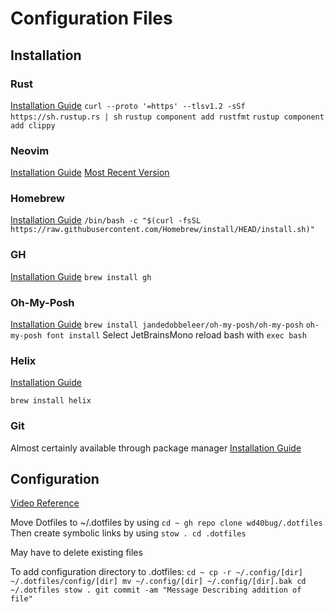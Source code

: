 # Configuration Files

## Installation

### Rust
[Installation Guide](https://www.rust-lang.org/tools/install)
`curl --proto '=https' --tlsv1.2 -sSf https://sh.rustup.rs | sh`
`rustup component add rustfmt`
`rustup component add clippy`

### Neovim

[Installation Guide](https://github.com/neovim/neovim/blob/master/INSTALL.md)
[Most Recent Version](https://github.com/neovim/neovim/releases/latest/)

### Homebrew
[Installation Guide](https://brew.sh/)
`/bin/bash -c "$(curl -fsSL https://raw.githubusercontent.com/Homebrew/install/HEAD/install.sh)"`

### GH
[Installation Guide](https://github.com/cli/cli)
`brew install gh`

### Oh-My-Posh
[Installation Guide](https://ohmyposh.dev/docs/installation/linux)
`brew install jandedobbeleer/oh-my-posh/oh-my-posh`
`oh-my-posh font install`
Select JetBrainsMono
reload bash with `exec bash`

### Helix
[Installation Guide](https://docs.helix-editor.com/install.html#linux)

`brew install helix`

### Git
Almost certainly available through package manager
[Installation Guide](https://git-scm.com/downloads)

## Configuration
[Video Reference](https://youtu.be/y6XCebnB9gs?si=iZB0fwRJ_Zbfr7Ip)

Move Dotfiles to ~/.dotfiles by using 
`
cd ~
gh repo clone wd40bug/.dotfiles
`
Then create symbolic links by using
`
stow .
cd .dotfiles
`

May have to delete existing files

To add configuration directory to .dotfiles:
`
cd ~
cp -r ~/.config/[dir] ~/.dotfiles/config/[dir]
mv ~/.config/[dir] ~/.config/[dir].bak
cd ~/.dotfiles
stow .
git commit -am "Message Describing addition of file"
`
